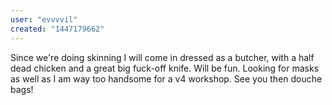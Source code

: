 ```yaml
---
user: "evvvvil"
created: "1447179662"
---
```


Since we're doing skinning I will come in dressed as a butcher, with a half dead chicken and a great big fuck-off knife. Will be fun. Looking for masks as well as I am way too handsome for a v4 workshop. See you then douche bags!
